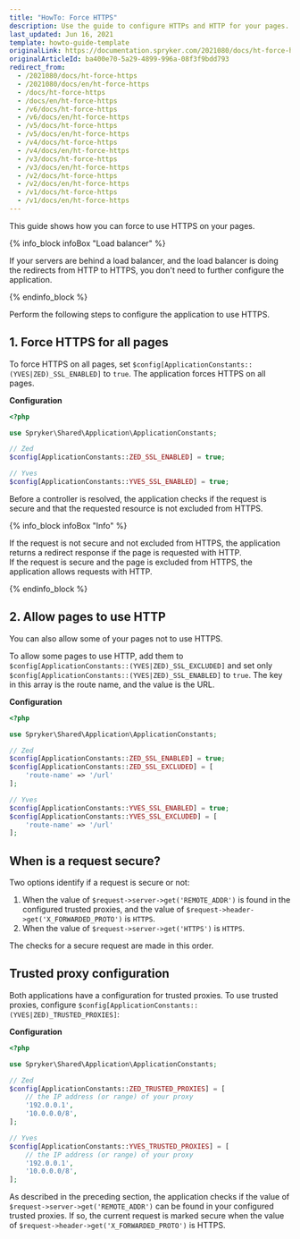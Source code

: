 ```yaml
---
title: "HowTo: Force HTTPS"
description: Use the guide to configure HTTPs and HTTP for your pages.
last_updated: Jun 16, 2021
template: howto-guide-template
originalLink: https://documentation.spryker.com/2021080/docs/ht-force-https
originalArticleId: ba400e70-5a29-4899-996a-08f3f9bdd793
redirect_from:
  - /2021080/docs/ht-force-https
  - /2021080/docs/en/ht-force-https
  - /docs/ht-force-https
  - /docs/en/ht-force-https
  - /v6/docs/ht-force-https
  - /v6/docs/en/ht-force-https
  - /v5/docs/ht-force-https
  - /v5/docs/en/ht-force-https
  - /v4/docs/ht-force-https
  - /v4/docs/en/ht-force-https
  - /v3/docs/ht-force-https
  - /v3/docs/en/ht-force-https
  - /v2/docs/ht-force-https
  - /v2/docs/en/ht-force-https
  - /v1/docs/ht-force-https
  - /v1/docs/en/ht-force-https
---
```


This guide shows how you can force to use HTTPS on your pages.

{% info_block infoBox "Load balancer" %}

If your servers are behind a load balancer, and the load balancer is doing the redirects from HTTP to HTTPS, you don't need to further configure the application.

{% endinfo_block %}

Perform the following steps to configure the application to use HTTPS.

## 1. Force HTTPS for all pages

To force HTTPS on all pages, set `$config[ApplicationConstants::(YVES|ZED)_SSL_ENABLED]` to `true`. The application forces HTTPS on all pages.

**Configuration**

```php
<?php

use Spryker\Shared\Application\ApplicationConstants;

// Zed
$config[ApplicationConstants::ZED_SSL_ENABLED] = true;

// Yves
$config[ApplicationConstants::YVES_SSL_ENABLED] = true;
```

Before a controller is resolved, the application checks if the request is secure and that the requested resource is not excluded from HTTPS.

{% info_block infoBox "Info" %}

If the request is not secure and not excluded from HTTPS, the application returns a redirect response if the page is requested with HTTP.<br>If the request is secure and the page is excluded from HTTPS, the application allows requests with HTTP.

{% endinfo_block %}

## 2. Allow pages to use HTTP

You can also allow some of your pages not to use HTTPS.

To allow some pages to use HTTP, add them to `$config[ApplicationConstants::(YVES|ZED)_SSL_EXCLUDED]` and set only `$config[ApplicationConstants::(YVES|ZED)_SSL_ENABLED]` to `true`. The key in this array is the route name, and the value is the URL.

**Configuration**

```php
<?php

use Spryker\Shared\Application\ApplicationConstants;

// Zed
$config[ApplicationConstants::ZED_SSL_ENABLED] = true;
$config[ApplicationConstants::ZED_SSL_EXCLUDED] = [
    'route-name' => '/url'
];

// Yves
$config[ApplicationConstants::YVES_SSL_ENABLED] = true;
$config[ApplicationConstants::YVES_SSL_EXCLUDED] = [
    'route-name' => '/url'
];
```

## When is a request secure?

Two options identify if a request is secure or not:

1. When the value of `$request->server->get('REMOTE_ADDR')` is found in the configured trusted proxies, and the value of `$request->header->get('X_FORWARDED_PROTO')` is `HTTPS`.
2. When the value of `$request->server->get('HTTPS')` is `HTTPS`.

The checks for a secure request are made in this order.

## Trusted proxy configuration

Both applications have a configuration for trusted proxies. To use trusted proxies, configure `$config[ApplicationConstants::(YVES|ZED)_TRUSTED_PROXIES]`:

**Configuration**

```php
<?php

use Spryker\Shared\Application\ApplicationConstants;

// Zed
$config[ApplicationConstants::ZED_TRUSTED_PROXIES] = [
    // the IP address (or range) of your proxy
    '192.0.0.1',
    '10.0.0.0/8',
];

// Yves
$config[ApplicationConstants::YVES_TRUSTED_PROXIES] = [
    // the IP address (or range) of your proxy
    '192.0.0.1',
    '10.0.0.0/8',
];
```

As described in the preceding section, the application checks if the value of `$request->server->get('REMOTE_ADDR')` can be found in your configured trusted proxies. If so, the current request is marked secure when the value of `$request->header->get('X_FORWARDED_PROTO')` is HTTPS.
